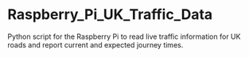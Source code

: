 Raspberry_Pi_UK_Traffic_Data
============================

Python script for the Raspberry Pi to read live traffic information for UK roads and report current and expected journey times.
